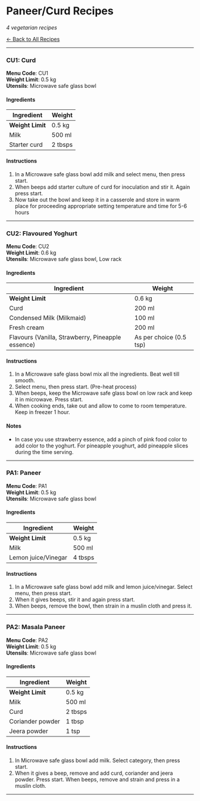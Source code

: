# Paneer/Curd Recipes

*4 vegetarian recipes*

[← Back to All Recipes](../recipes-blog.md)

---

### CU1: Curd

**Menu Code**: CU1  
**Weight Limit**: 0.5 kg  
**Utensils**: Microwave safe glass bowl  

#### Ingredients

| Ingredient | Weight |
|------------|----------|
| **Weight Limit** | 0.5 kg |
| Milk | 500 ml |
| Starter curd | 2 tbsps |

#### Instructions

1. In a Microwave safe glass bowl add milk and select menu, then press start.
2. When beeps add starter culture of curd for inoculation and stir it. Again press start.
3. Now take out the bowl and keep it in a casserole and store in warm place for proceeding appropriate setting temperature and time for 5-6 hours

---

### CU2: Flavoured Yoghurt

**Menu Code**: CU2  
**Weight Limit**: 0.6 kg  
**Utensils**: Microwave safe glass bowl, Low rack  

#### Ingredients

| Ingredient | Weight |
|------------|----------|
| **Weight Limit** | 0.6 kg |
| Curd | 200 ml |
| Condensed Milk (Milkmaid) | 100 ml |
| Fresh cream | 200 ml |
| Flavours (Vanilla, Strawberry, Pineapple essence) | As per choice (0.5 tsp) |

#### Instructions

1. In a Microwave safe glass bowl mix all the ingredients. Beat well till smooth.
2. Select menu, then press start. (Pre-heat process)
3. When beeps, keep the Microwave safe glass bowl on low rack and keep it in microwave. Press start.
4. When cooking ends, take out and allow to come to room temperature. Keep in freezer 1 hour.

#### Notes

- In case you use strawberry essence, add a pinch of pink food color to add color to the yoghurt. For pineapple youghurt, add pineapple slices during the time serving.

---

### PA1: Paneer

**Menu Code**: PA1  
**Weight Limit**: 0.5 kg  
**Utensils**: Microwave safe glass bowl  

#### Ingredients

| Ingredient | Weight |
|------------|----------|
| **Weight Limit** | 0.5 kg |
| Milk | 500 ml |
| Lemon juice/Vinegar | 4 tbsps |

#### Instructions

1. In a Microwave safe glass bowl add milk and lemon juice/vinegar. Select menu, then press start.
2. When it gives beeps, stir it and again press start.
3. When beeps, remove the bowl, then strain in a muslin cloth and press it.

---

### PA2: Masala Paneer

**Menu Code**: PA2  
**Weight Limit**: 0.5 kg  
**Utensils**: Microwave safe glass bowl  

#### Ingredients

| Ingredient | Weight |
|------------|----------|
| **Weight Limit** | 0.5 kg |
| Milk | 500 ml |
| Curd | 2 tbsps |
| Coriander powder | 1 tbsp |
| Jeera powder | 1 tsp |

#### Instructions

1. In Microwave safe glass bowl add milk. Select category, then press start.
2. When it gives a beep, remove and add curd, coriander and jeera powder. Press start. When beeps, remove and strain and press in a muslin cloth.

---
